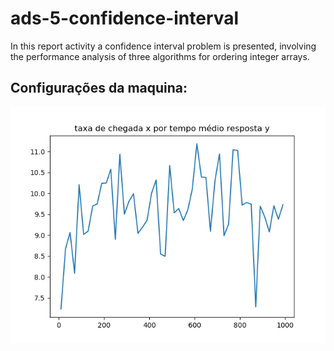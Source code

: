 # ads-5-confidence-interval
 In this report activity a confidence interval problem is presented, involving the performance analysis of three algorithms for ordering integer arrays.
## Configurações da maquina:
![Image of Yaktocat](https://github.com/ewertonpaulo/ads-3-queueing-theory/blob/master/graficos/questao2.1.png)
